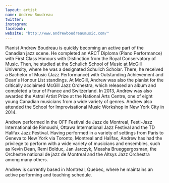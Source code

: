 ```yaml
---
layout: artist
name: Andrew Boudreau
twitter:
instagram:
facebook:
website: "http://www.andrewboudreaumusic.com/"
---
```


Pianist Andrew Boudreau is quickly becoming an active part of the Canadian jazz scene. He completed an ARCT Diploma (Piano Performance) with First Class Honours with Distinction from the Royal Conservatory of Music. Then, he studied at the Schulich School of Music at McGill University, where he was a designated Schulich Scholar. There, he received a Bachelor of Music (Jazz Performance) with Outstanding Achievement and Dean's Honour List standings. At McGill, Andrew was also the pianist for the critically acclaimed McGill Jazz Orchestra, which released an album and completed a tour of France and Switzerland. In 2013, Andrew was also awarded the Astral Artist Prize at the National Arts Centre, one of eight young Canadian musicians from a wide variety of genres. Andrew also attended the School for Improvisational Music Workshop in New York City in 2014.

Andrew performed in the OFF Festival de Jazz de Montreal, Festi-Jazz International de Rimoushi, Ottawa International Jazz Festival and the TD Halifax Jazz Festival. Having performed in a variety of settings from Paris to Geneva to New York via Toronto, Montreal and Halifax, Andrew has had the privilege to perform with a wide variety of musicians and ensembles, such as Kevin Dean, Remi Bolduc, Jan Jarczyk, Measha Brueggergosman, the Orchestre national de jazz de Montreal and the Altsys Jazz Orchestra among many others.

Andrew is currently based in Montreal, Quebec, where he maintains an active performing and teaching schedule.